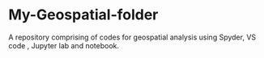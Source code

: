 # My-Geospatial-folder
A repository comprising of codes for geospatial analysis using Spyder, VS code , Jupyter lab and notebook.
